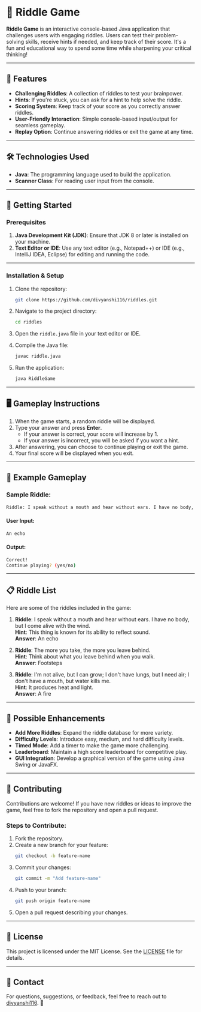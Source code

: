 # 🧩 Riddle Game

**Riddle Game** is an interactive console-based Java application that challenges users with engaging riddles. Users can test their problem-solving skills, receive hints if needed, and keep track of their score. It's a fun and educational way to spend some time while sharpening your critical thinking!

---

## 🌟 Features

- **Challenging Riddles**: A collection of riddles to test your brainpower.
- **Hints**: If you're stuck, you can ask for a hint to help solve the riddle.
- **Scoring System**: Keep track of your score as you correctly answer riddles.
- **User-Friendly Interaction**: Simple console-based input/output for seamless gameplay.
- **Replay Option**: Continue answering riddles or exit the game at any time.

---

## 🛠️ Technologies Used

- **Java**: The programming language used to build the application.
- **Scanner Class**: For reading user input from the console.

---

## 🚀 Getting Started

### Prerequisites

1. **Java Development Kit (JDK)**: Ensure that JDK 8 or later is installed on your machine.
2. **Text Editor or IDE**: Use any text editor (e.g., Notepad++) or IDE (e.g., IntelliJ IDEA, Eclipse) for editing and running the code.

---

### Installation & Setup

1. Clone the repository:
   ```bash
   git clone https://github.com/divyanshi116/riddles.git
   ```
2. Navigate to the project directory:
   ```bash
   cd riddles
   ```
3. Open the `riddle.java` file in your text editor or IDE.

4. Compile the Java file:
   ```bash
   javac riddle.java
   ```
5. Run the application:
   ```bash
   java RiddleGame
   ```

---

## 🖥️ Gameplay Instructions

1. When the game starts, a random riddle will be displayed.
2. Type your answer and press **Enter**.
   - If your answer is correct, your score will increase by 1.
   - If your answer is incorrect, you will be asked if you want a hint.
3. After answering, you can choose to continue playing or exit the game.
4. Your final score will be displayed when you exit.

---

## 🧩 Example Gameplay

### Sample Riddle:
```bash
Riddle: I speak without a mouth and hear without ears. I have no body, but I come alive with the wind. What am I?
```

#### User Input:
```bash
An echo
```

#### Output:
```bash
Correct!
Continue playing? (yes/no)
```

---

## 📋 Riddle List

Here are some of the riddles included in the game:

1. **Riddle**: I speak without a mouth and hear without ears. I have no body, but I come alive with the wind.  
   **Hint**: This thing is known for its ability to reflect sound.  
   **Answer**: An echo

2. **Riddle**: The more you take, the more you leave behind.  
   **Hint**: Think about what you leave behind when you walk.  
   **Answer**: Footsteps

3. **Riddle**: I'm not alive, but I can grow; I don't have lungs, but I need air; I don't have a mouth, but water kills me.  
   **Hint**: It produces heat and light.  
   **Answer**: A fire

---

## 🔧 Possible Enhancements

- **Add More Riddles**: Expand the riddle database for more variety.
- **Difficulty Levels**: Introduce easy, medium, and hard difficulty levels.
- **Timed Mode**: Add a timer to make the game more challenging.
- **Leaderboard**: Maintain a high score leaderboard for competitive play.
- **GUI Integration**: Develop a graphical version of the game using Java Swing or JavaFX.

---

## 🤝 Contributing

Contributions are welcome! If you have new riddles or ideas to improve the game, feel free to fork the repository and open a pull request.

### Steps to Contribute:
1. Fork the repository.
2. Create a new branch for your feature:
   ```bash
   git checkout -b feature-name
   ```
3. Commit your changes:
   ```bash
   git commit -m "Add feature-name"
   ```
4. Push to your branch:
   ```bash
   git push origin feature-name
   ```
5. Open a pull request describing your changes.

---

## 📜 License

This project is licensed under the MIT License. See the [LICENSE](LICENSE) file for details.

---

## 📧 Contact

For questions, suggestions, or feedback, feel free to reach out to [divyanshi116](https://github.com/divyanshi116). 🚀
